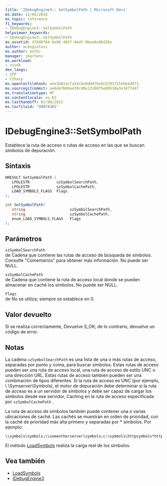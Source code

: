 ```yaml
---
title: 'IDebugEngine3:: SetSymbolPath | Microsoft Docs'
ms.date: 11/04/2016
ms.topic: reference
f1_keywords:
- IDebugEngine3::SetSymbolPath
helpviewer_keywords:
- IDebugEngine3::SetSymbolPath
ms.assetid: 47b48f84-8a96-401f-84df-0baa8a96d26e
author: acangialosi
ms.author: anthc
manager: jmartens
ms.workload:
- vssdk
dev_langs:
- CPP
- CSharp
ms.openlocfilehash: aee3b02acfa54cbe9d947be8cb781725ebb4d071
ms.sourcegitcommit: ae6d47b09a439cd0e13180f5e89510e3e347fd47
ms.translationtype: MT
ms.contentlocale: es-ES
ms.lasthandoff: 02/08/2021
ms.locfileid: "99874301"
---
```

# <a name="idebugengine3setsymbolpath"></a>IDebugEngine3::SetSymbolPath
Establece la ruta de acceso o rutas de acceso en las que se buscan símbolos de depuración.

## <a name="syntax"></a>Sintaxis

```cpp
HRESULT SetSymbolPath (
   LPOLESTR            szSymbolSearchPath,
   LPOLESTR            szSymbolCachePath,
   LOAD_SYMBOLS_FLAGS  Flags
);
```

```csharp
int SetSymbolPath(
   string                    szSymbolSearchPath,
   string                    szSymbolCachePath,
   enum_LOAD_SYMBOLS_FLAGS   Flags
);
```

## <a name="parameters"></a>Parámetros

`szSymbolSearchPath`\
de Cadena que contiene las rutas de acceso de búsqueda de símbolos. Consulte "Comentarios" para obtener más información. No puede ser NULL.

`szSymbolCachePath`\
de Cadena que contiene la ruta de acceso local donde se pueden almacenar en caché los símbolos. No puede ser NULL.

`Flags`\
de No se utiliza; siempre se establece en 0.

## <a name="return-value"></a>Valor devuelto
 Si se realiza correctamente, Devuelve S_OK; de lo contrario, devuelve un código de error.

## <a name="remarks"></a>Notas
 La cadena `szSymbolSearchPath` es una lista de una o más rutas de acceso, separadas por punto y coma, para buscar símbolos. Estas rutas de acceso pueden ser una ruta de acceso local, una ruta de acceso de estilo UNC o una dirección URL. Estas rutas de acceso también pueden ser una combinación de tipos diferentes. Si la ruta de acceso es UNC (por ejemplo, \\ \Symserver\Symbols), el motor de depuración debe determinar si la ruta de acceso es a un servidor de símbolos y debe ser capaz de cargar los símbolos desde ese servidor, Caching en la ruta de acceso especificada por `szSymbolCachePath` .

 La ruta de acceso de símbolos también puede contener una o varias ubicaciones de caché. Las cachés se muestran en orden de prioridad, con la caché de prioridad más alta primero y separadas por * símbolos. Por ejemplo:

```
\\symbols\symbols;\\someotherserver\symbols;c:\symbols\httpsymbols*https://msdl.microsoft.com
```

 El método [LoadSymbols](../../../extensibility/debugger/reference/idebugengine3-loadsymbols.md) realiza la carga real de los símbolos.

## <a name="see-also"></a>Vea también
- [LoadSymbols](../../../extensibility/debugger/reference/idebugengine3-loadsymbols.md)
- [IDebugEngine3](../../../extensibility/debugger/reference/idebugengine3.md)
